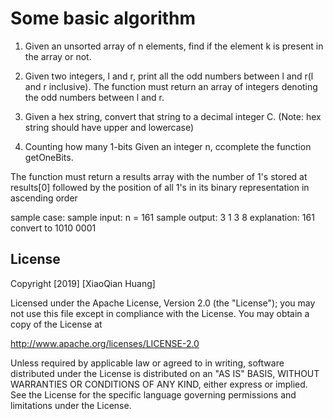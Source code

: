 # Some basic algorithm

1. Given an unsorted array of n elements, find if the element k is present in the array or not.

2. Given two integers, l and r, print all the odd numbers between l and r(l and r inclusive). The function must return an array of integers denoting the odd numbers between l and r.

3. Given a hex string, convert that string to a decimal integer C.
(Note: hex string should have upper and lowercase)

4. Counting how many 1-bits
Given an integer n, ccomplete the function getOneBits.

The function must return a results array with the number of 1's stored at results[0] followed by the position of all 1's in its binary representation in ascending order

sample case: sample input: n = 161 sample output: 3 1 3 8 explanation: 161 convert to 1010 0001



## License

Copyright [2019] [XiaoQian Huang]

Licensed under the Apache License, Version 2.0 (the "License");
you may not use this file except in compliance with the License.
You may obtain a copy of the License at

http://www.apache.org/licenses/LICENSE-2.0

Unless required by applicable law or agreed to in writing, software
distributed under the License is distributed on an "AS IS" BASIS,
WITHOUT WARRANTIES OR CONDITIONS OF ANY KIND, either express or implied.
See the License for the specific language governing permissions and
limitations under the License.
